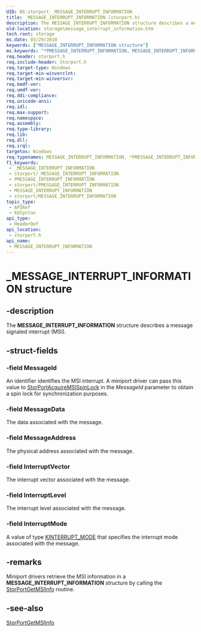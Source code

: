 ```yaml
---
UID: NS:storport._MESSAGE_INTERRUPT_INFORMATION
title: _MESSAGE_INTERRUPT_INFORMATION (storport.h)
description: The MESSAGE_INTERRUPT_INFORMATION structure describes a message signaled interrupt (MSI).
old-location: storage\message_interrupt_information.htm
tech.root: storage
ms.date: 03/29/2018
keywords: ["MESSAGE_INTERRUPT_INFORMATION structure"]
ms.keywords: "*PMESSAGE_INTERRUPT_INFORMATION, MESSAGE_INTERRUPT_INFORMATION, MESSAGE_INTERRUPT_INFORMATION structure [Storage Devices], PMESSAGE_INTERRUPT_INFORMATION, PMESSAGE_INTERRUPT_INFORMATION structure pointer [Storage Devices], _MESSAGE_INTERRUPT_INFORMATION, storage.message_interrupt_information, storport/MESSAGE_INTERRUPT_INFORMATION, storport/PMESSAGE_INTERRUPT_INFORMATION, structs-storport_a918acbf-24eb-4112-8bab-bb2ee441064e.xml"
req.header: storport.h
req.include-header: Storport.h
req.target-type: Windows
req.target-min-winverclnt: 
req.target-min-winversvr: 
req.kmdf-ver: 
req.umdf-ver: 
req.ddi-compliance: 
req.unicode-ansi: 
req.idl: 
req.max-support: 
req.namespace: 
req.assembly: 
req.type-library: 
req.lib: 
req.dll: 
req.irql: 
targetos: Windows
req.typenames: MESSAGE_INTERRUPT_INFORMATION, *PMESSAGE_INTERRUPT_INFORMATION
f1_keywords:
 - _MESSAGE_INTERRUPT_INFORMATION
 - storport/_MESSAGE_INTERRUPT_INFORMATION
 - PMESSAGE_INTERRUPT_INFORMATION
 - storport/PMESSAGE_INTERRUPT_INFORMATION
 - MESSAGE_INTERRUPT_INFORMATION
 - storport/MESSAGE_INTERRUPT_INFORMATION
topic_type:
 - APIRef
 - kbSyntax
api_type:
 - HeaderDef
api_location:
 - storport.h
api_name:
 - MESSAGE_INTERRUPT_INFORMATION
---
```


# _MESSAGE_INTERRUPT_INFORMATION structure


## -description

The <b>MESSAGE_INTERRUPT_INFORMATION</b> structure describes a message signaled interrupt (MSI).

## -struct-fields

### -field MessageId

An identifier identifies the MSI interrupt. A miniport driver can pass this value to <a href="/windows-hardware/drivers/ddi/storport/nf-storport-storportacquiremsispinlock">StorPortAcquireMSISpinLock</a> in the <i>MessageId</i> parameter to obtain a spin lock for synchronization purposes.

### -field MessageData

The data associated with the message.

### -field MessageAddress

The physical address associated with the message.

### -field InterruptVector

The interrupt vector associated with the message.

### -field InterruptLevel

The interrupt level associated with the message.

### -field InterruptMode

A value of type <a href="/windows-hardware/drivers/ddi/wdm/ne-wdm-_kinterrupt_mode">KINTERRUPT_MODE</a> that specifies the interrupt mode associated with the message.

## -remarks

Miniport drivers retrieve the MSI information in a <b>MESSAGE_INTERRUPT_INFORMATION</b> structure by calling the <a href="/windows-hardware/drivers/ddi/storport/nf-storport-storportgetmsiinfo">StorPortGetMSIInfo</a> routine.

## -see-also

<a href="/windows-hardware/drivers/ddi/storport/nf-storport-storportgetmsiinfo">StorPortGetMSIInfo</a>
